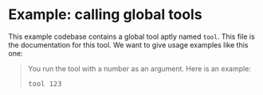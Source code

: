# Example: calling global tools

This example codebase contains a global tool aptly named `tool`. This file is
the documentation for this tool. We want to give usage examples like this one:

> You run the tool with a number as an argument. Here is an example:
>
> <pre type="shell/command">
> tool 123
> </pre>
